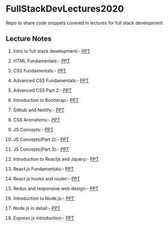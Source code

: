 # FullStackDevLectures2020
Repo to share code snippets covered in lectures for full stack development  

## Lecture Notes  
1. Intro to full stack development:- [PPT](https://www.canva.com/design/DAEM0jF297E/T4cnQ1ONW01pMtNrf0MiQg/view?utm_content=DAEM0jF297E&utm_campaign=designshare&utm_medium=link&utm_source=publishsharelink)

2. HTML Fundamentals:- [PPT](https://www.canva.com/design/DAENp7nWCuI/Gtdg4rFxSwgJYTAYoSjEgQ/view?utm_content=DAENp7nWCuI&utm_campaign=designshare&utm_medium=link&utm_source=publishsharelink)

3. CSS Fundamentals:- [PPT](https://www.canva.com/design/DAEOZL99viI/DfoZMd9ItYQoz1SB8gtfCw/view?utm_content=DAEOZL99viI&utm_campaign=designshare&utm_medium=link&utm_source=publishsharelink)

4. Advanced CSS Fundamentals:- [PPT](https://www.canva.com/design/DAEO8QNftGU/XcacC-Ns_Qq8uAsclrupQQ/view?utm_content=DAEO8QNftGU&utm_campaign=designshare&utm_medium=link&utm_source=publishsharelink)

5. Advanced CSS Part 2:- [PPT](https://www.canva.com/design/DAEPnYpqXYU/13aYnsSuL6tkdsO4vreoiA/view?utm_content=DAEPnYpqXYU&utm_campaign=designshare&utm_medium=link&utm_source=publishsharelink)

6. Introduction to Bootstrap:- [PPT](https://www.canva.com/design/DAEO4uwdUWY/UQADHQ5yKotv8LYeF2JdZQ/view?utm_content=DAEO4uwdUWY&utm_campaign=designshare&utm_medium=link&utm_source=publishsharelink)

6. Github and Netlify:- [PPT](https://www.canva.com/design/DAEPjB_-fSA/fwOo8aIkQrwjT6X6dGCKtQ/view?utm_content=DAEPjB_-fSA&utm_campaign=designshare&utm_medium=link&utm_source=publishsharelink)

7. CSS Animations:- [PPT](https://www.canva.com/design/DAEPnYpqXYU/13aYnsSuL6tkdsO4vreoiA/view?utm_content=DAEPnYpqXYU&utm_campaign=designshare&utm_medium=link&utm_source=publishsharelink)

8. JS Concepts:- [PPT](https://www.canva.com/design/DAESIzih3O4/JoxZd0nBXV_Vyh3uC7ahWA/view?utm_content=DAESIzih3O4&utm_campaign=designshare&utm_medium=link&utm_source=publishsharelink)

9. JS Concepts(Part 2):- [PPT](https://www.canva.com/design/DAETXhz0-Fg/MZJjJmT2-zwMwQ3s9olWxQ/view?utm_content=DAETXhz0-Fg&utm_campaign=designshare&utm_medium=link&utm_source=publishsharelink) 

10. JS Concepts(Part 3):- [PPT](https://www.canva.com/design/DAEUBeABgLE/zsgMILE3bgIN7l7tNbgPug/view?utm_content=DAEUBeABgLE&utm_campaign=designshare&utm_medium=link&utm_source=publishsharelink)

11. Introduction to Reactjs and Jquery:- [PPT](https://www.canva.com/design/DAEUsQfp5lQ/434MhQXzGV0fLaKz_dEowQ/view?utm_content=DAEUsQfp5lQ&utm_campaign=designshare&utm_medium=link&utm_source=publishsharelink)

12. React.js Fundamentals:- [PPT](https://www.canva.com/design/DAEUxOlQpHI/CgcEIWVscSEBEITolZYftw/view?utm_content=DAEUxOlQpHI&utm_campaign=designshare&utm_medium=link&utm_source=publishsharelink)

13. React.js hooks and router:- [PPT](https://www.canva.com/design/DAEVWLWIx8g/VGb3WNeIt5VU9xrjOukssA/view?utm_content=DAEVWLWIx8g&utm_campaign=designshare&utm_medium=link&utm_source=publishsharelink) 

14. Redux and responsive web design:- [PPT](https://www.canva.com/design/DAEWAzdDqC8/q0BHBki1qcrD4eOcIDEf5w/view?utm_content=DAEWAzdDqC8&utm_campaign=designshare&utm_medium=link&utm_source=publishsharelink)

15. Introduction to Node.js:- [PPT](https://www.canva.com/design/DAEWv1_E40k/-IzrnfJYRA7Rj4KoaNEWmg/view?utm_content=DAEWv1_E40k&utm_campaign=designshare&utm_medium=link&utm_source=publishsharelink)

16. Node.js in detail:- [PPT](https://www.canva.com/design/DAEXUhtARrc/AxtO80U0H_ijF4-1NuQxeQ/view?utm_content=DAEXUhtARrc&utm_campaign=designshare&utm_medium=link&utm_source=publishsharelink) 

17. Express js introduction:- [PPT](https://www.canva.com/design/DAEXYvM_5TA/9WAU2aeq_FDWdVYic4hB3g/view?utm_content=DAEXYvM_5TA&utm_campaign=designshare&utm_medium=link&utm_source=publishsharelink) 

